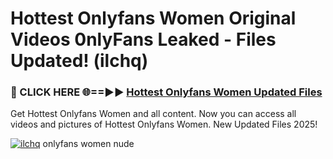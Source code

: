 # Hottest Onlyfans Women Original Videos 0nlyFans Leaked - Files Updated! (ilchq)

<h3>🔴 CLICK HERE 🌐==►► <a href="https://tinyurl.com/x26r9saj" rel="nofollow">Hottest Onlyfans Women Updated Files</a></h3>

Get Hottest Onlyfans Women and all content. Now you can access all videos and pictures of Hottest Onlyfans Women. New Updated Files 2025!

[![ilchq](https://i.imgur.com/LkgZPqh.gif)](https://tinyurl.com/x26r9saj)
onlyfans women nude